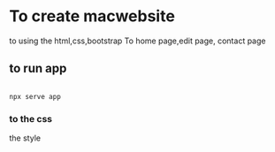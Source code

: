 # To create macwebsite 
to using the html,css,bootstrap
To home page,edit page, contact page
## to run app
```

npx serve app
```
### to the css 
the style
